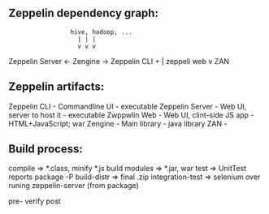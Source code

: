 Zeppelin dependency graph:
--------------
                     hive, hadoop, ...
                       | | |
                       v v v
  Zeppelin Server  <- Zengine -> Zeppelin CLI
         +               |
    zeppeli web          v
                        ZAN



Zeppelin artifacts:
------------------
Zeppelin CLI    - Commandline UI             - executable
Zeppelin Server - Web UI, server to host it  - executable
Zwppwlin Web    - Web UI, clint-side JS app  - HTML+JavaScript; war
Zengine         - Main library               - java library
ZAN             - 



Build process:
-------------
compile                => *.class, minify *.js
build modules          => *.jar, war
test                   => UnitTest reports
package -P build-distr => final .zip
integration-test       => selenium over runing zeppelin-server (from package)

pre-
verify
post
